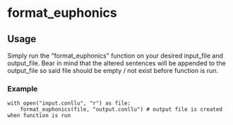 # format_euphonics

## Usage
Simply run the "format_euphonics" function on your desired input_file and output_file. 
Bear in mind that the altered sentences will be appended to the output_file so said file should be empty / not exist before function is run.

### Example
```
with open("input.conllu", "r") as file:
    format_euphonics(file, "output.conllu") # output file is created when function is run
```
